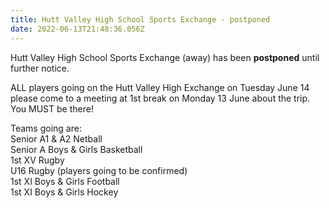 ```yaml
---
title: Hutt Valley High School Sports Exchange - postponed
date: 2022-06-13T21:48:36.056Z
---
```

Hutt Valley High School Sports Exchange (away) has been **postponed** until further notice.

ALL players going on the Hutt Valley High Exchange on Tuesday June 14 please come to a meeting at 1st break on Monday 13 June about the trip.  
You MUST be there!



Teams going are:  
Senior A1 & A2 Netball  
Senior A Boys & Girls Basketball  
1st XV Rugby  
U16 Rugby (players going to be confirmed)  
1st XI Boys & Girls Football  
1st XI Boys & Girls Hockey